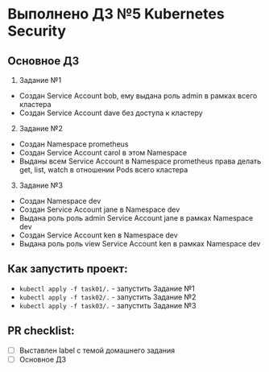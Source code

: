 # Выполнено ДЗ №5 Kubernetes Security

## Основное ДЗ

1. Задание №1

- Создан Service Account bob, ему выдана роль admin в рамках всего кластера
- Создан Service Account dave без доступа к кластеру

2. Задание №2

- Создан Namespace prometheus
- Создан Service Account carol в этом Namespace
- Выданы всем Service Account в Namespace prometheus права делать get, list, watch в отношении Pods всего кластера

3. Задание №3

- Создан Namespace dev
- Создан Service Account jane в Namespace dev
- Выдана роль роль admin Service Account jane в рамках Namespace dev
- Создан Service Account ken в Namespace dev
- Выдана роль роль view Service Account ken в рамках Namespace dev

## Как запустить проект:

- ``` kubectl apply -f task01/. ``` - запустить Задание №1
- ``` kubectl apply -f task02/. ``` - запустить Задание №2
- ``` kubectl apply -f task03/. ``` - запустить Задание №3

## PR checklist:
 - [ ] Выставлен label с темой домашнего задания
 - [ ] Основное ДЗ
